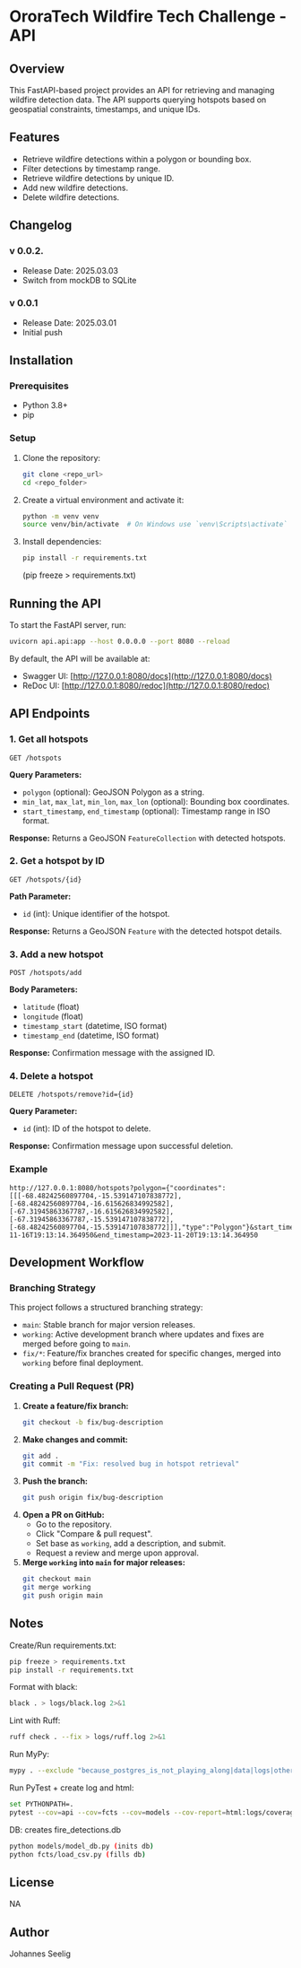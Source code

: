 # OroraTech Wildfire Tech Challenge - API

## Overview
This FastAPI-based project provides an API for retrieving and managing wildfire detection data. The API supports querying hotspots based on geospatial constraints, timestamps, and unique IDs.

## Features
- Retrieve wildfire detections within a polygon or bounding box.
- Filter detections by timestamp range.
- Retrieve wildfire detections by unique ID.
- Add new wildfire detections.
- Delete wildfire detections.

## Changelog

### v 0.0.2.
- Release Date: 2025.03.03
- Switch from mockDB to SQLite

### v 0.0.1
- Release Date: 2025.03.01
- Initial push

## Installation

### Prerequisites
- Python 3.8+
- pip

### Setup
1. Clone the repository:
   ```sh
   git clone <repo_url>
   cd <repo_folder>
   ```
2. Create a virtual environment and activate it:
   ```sh
   python -m venv venv
   source venv/bin/activate  # On Windows use `venv\Scripts\activate`
   ```
3. Install dependencies:
   ```sh
   pip install -r requirements.txt
   ```
   (pip freeze > requirements.txt)

## Running the API
To start the FastAPI server, run:
```sh
uvicorn api.api:app --host 0.0.0.0 --port 8080 --reload

```
By default, the API will be available at:
- Swagger UI: [http://127.0.0.1:8080/docs](http://127.0.0.1:8080/docs)
- ReDoc UI: [http://127.0.0.1:8080/redoc](http://127.0.0.1:8080/redoc)

## API Endpoints
### 1. Get all hotspots
```
GET /hotspots
```
**Query Parameters:**
- `polygon` (optional): GeoJSON Polygon as a string.
- `min_lat`, `max_lat`, `min_lon`, `max_lon` (optional): Bounding box coordinates.
- `start_timestamp`, `end_timestamp` (optional): Timestamp range in ISO format.

**Response:**
Returns a GeoJSON `FeatureCollection` with detected hotspots.

### 2. Get a hotspot by ID
```
GET /hotspots/{id}
```
**Path Parameter:**
- `id` (int): Unique identifier of the hotspot.

**Response:**
Returns a GeoJSON `Feature` with the detected hotspot details.

### 3. Add a new hotspot
```
POST /hotspots/add
```
**Body Parameters:**
- `latitude` (float)
- `longitude` (float)
- `timestamp_start` (datetime, ISO format)
- `timestamp_end` (datetime, ISO format)

**Response:**
Confirmation message with the assigned ID.

### 4. Delete a hotspot
```
DELETE /hotspots/remove?id={id}
```
**Query Parameter:**
- `id` (int): ID of the hotspot to delete.

**Response:**
Confirmation message upon successful deletion.

### Example
```
http://127.0.0.1:8080/hotspots?polygon={"coordinates":[[[-68.48242560897704,-15.539147107838772],[-68.48242560897704,-16.615626834992582],[-67.31945863367787,-16.615626834992582],[-67.31945863367787,-15.539147107838772],[-68.48242560897704,-15.539147107838772]]],"type":"Polygon"}&start_timestamp=2023-11-16T19:13:14.364950&end_timestamp=2023-11-20T19:13:14.364950
```

## Development Workflow
### Branching Strategy
This project follows a structured branching strategy:
- `main`: Stable branch for major version releases.
- `working`: Active development branch where updates and fixes are merged before going to `main`.
- `fix/*`: Feature/fix branches created for specific changes, merged into `working` before final deployment.

### Creating a Pull Request (PR)
1. **Create a feature/fix branch:**
   ```sh
   git checkout -b fix/bug-description
   ```
2. **Make changes and commit:**
   ```sh
   git add .
   git commit -m "Fix: resolved bug in hotspot retrieval"
   ```
3. **Push the branch:**
   ```sh
   git push origin fix/bug-description
   ```
4. **Open a PR on GitHub:**
   - Go to the repository.
   - Click "Compare & pull request".
   - Set base as `working`, add a description, and submit.
   - Request a review and merge upon approval.
5. **Merge `working` into `main` for major releases:**
   ```sh
   git checkout main
   git merge working
   git push origin main
   ```

## Notes
Create/Run requirements.txt:
```sh
pip freeze > requirements.txt
pip install -r requirements.txt
```

Format with black:
```sh
black . > logs/black.log 2>&1
```
Lint with Ruff:
```sh
ruff check . --fix > logs/ruff.log 2>&1
```

Run MyPy:
```sh
mypy . --exclude "because_postgres_is_not_playing_along|data|logs|other" > logs/mypy.log 2>&1
```

Run PyTest + create log and html:
```sh
set PYTHONPATH=.
pytest --cov=api --cov=fcts --cov=models --cov-report=html:logs/coverage_html > logs/pytest.log 2>&1
```
DB: creates fire_detections.db
```sh
python models/model_db.py (inits db)
python fcts/load_csv.py (fills db)
```

## License
NA


## Author
Johannes Seelig


